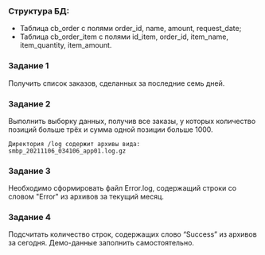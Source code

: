 ### Структура БД:
- Таблица cb_order c полями order_id, name, amount, request_date;
- Таблица cb_order_item с полями id_item, order_id, item_name, item_quantity, item_amount.

### Задание 1
Получить список заказов, сделанных за последние семь дней.

### Задание 2
Выполнить выборку данных, получив все заказы, у которых количество позиций больше трёх и сумма одной позиции больше 1000.

```
Директория /log содержит архивы вида:
smbp_20211106_034106_app01.log.gz
```

### Задание 3
Необходимо сформировать файл Error.log, содержащий строки со словом "Error" из архивов за текущий месяц.

### Задание 4
Подсчитать количество строк, содержащих слово “Success” из архивов за сегодня.
Демо-данные заполнить самостоятельно.